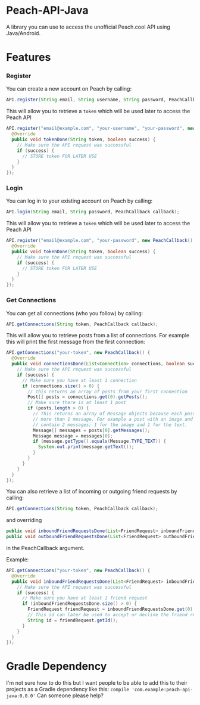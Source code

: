 # Peach-API-Java
A library you can use to access the unofficial Peach.cool API using Java/Android.

# Features
### Register
You can create a new account on Peach by calling: 
``` java
API.register(String email, String username, String password, PeachCallback callback);
```
This will allow you to retrieve a `token` which will be used later to access the Peach API
``` java
API.register("email@example.com", "your-username", "your-password", new PeachCallback() {
  @Override
  public void tokenDone(String token, boolean success) {
    // Make sure the API request was successful
    if (success) {
      // STORE token FOR LATER USE
    }
  }
});
```
### Login
You can log in to your existing account on Peach by calling: 
``` java
API.login(String email, String password, PeachCallback callback);
```
This will allow you to retrieve a `token` which will be used later to access the Peach API
``` java
API.register("email@example.com", "your-password", new PeachCallback() {
  @Override
  public void tokenDone(String token, boolean success) {
    // Make sure the API request was successful
    if (success) {
      // STORE token FOR LATER USE
    }
  }
});
```
### Get Connections
You can get all connections (who you follow) by calling:
``` java
API.getConnections(String token, PeachCallback callback);
```
This will allow you to retrieve posts from a list of connections. 
For example this will print the first message from the first connection:
``` java 
API.getConnections("your-token", new PeachCallback() {
  @Override
  public void connectionsDone(List<Connection> connections, boolean success) {
    // Make sure the API request was successful
    if (success) {
      // Make sure you have at least 1 connection
      if (connections.size() > 0) {
        // This returns an array of posts from your first connection
        Post[] posts = connections.get(0).getPosts();
        // Make sure there is at least 1 post
        if (posts.length > 0) {
          // This returns an array of Message objects because each post can contain
          // more than 1 message. For example a post with an image and text will
          // contain 2 messages; 1 for the image and 1 for the text.
          Message[] messages = posts[0].getMessages();
          Message message = messages[0];
          if (message.getType().equals(Message.TYPE_TEXT)) {
            System.out.print(message.getText());
          }
        }
      }
    }
  }
});
```
You can also retrieve a list of incoming or outgoing friend requests by calling:
``` java 
API.getConnections(String token, PeachCallback callback);
```
and overriding 
``` java 
public void inboundFriendRequestsDone(List<FriendRequest> inboundFriendRequests, boolean success);
public void outboundFriendRequestsDone(List<FriendRequest> outboundFriendRequests, boolean success);
```
in the PeachCallback argument.

Example:
``` java
API.getConnections("your-token", new PeachCallback() {
  @Override
  public void inboundFriendRequestsDone(List<FriendRequest> inboundFriendRequests, boolean success) {
    // Make sure the API request was successful
    if (success) {
      // Make sure you have at least 1 friend request
      if (inboundFriendRequestsDone.size() > 0) {
        FriendRequest friendRequest = inboundFriendRequestsDone.get(0);
        // This id can later be used to accept or decline the friend request (upcoming feature)
        String id = friendRequest.getId();
      }
    }
  }
});
```
# Gradle Dependency
I'm not sure how to do this but I want people to be able to add this to their projects as a Gradle dependency like this: `compile 'com.example:peach-api-java:0.0.0'` Can someone please help?

